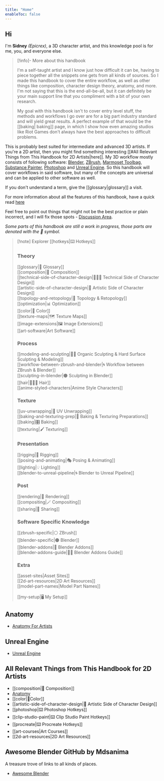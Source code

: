 ```yaml
---
title: "Home"
enableToc: false
---
```

## Hi
I'm **Sidney** _(Epicrex)_, a 3D character artist, and this knowledge pool is for me, you, and everyone else.

> [!info]- More about this handbook
>
> I'm a self-taught artist and I know just how difficult it can be, having to piece together all the snippets one gets from all kinds of sources. So I made this handbook to cover the entire workflow, as well as other things like composition, character design theory, anatomy, and more. I'm not saying that this is the end-all-be-all, but it can definitely be your main support line that you compliment with a bit of your own research.
> 
> My goal with this handbook isn't to cover entry level stuff, the methods and workflows I go over are for a big part industry standard and will yield great results. A perfect example of that would be the [[baking| baking]] page, in which I show how even amazing studios like Riot Games don't always have the best approaches to difficult problems.

This is probably best suited for intermediate and advanced 3D artists. If you're a 2D artist, then you might find something interesting [[#All Relevant Things from This Handbook for 2D Artists|here]]. My 3D workflow mostly consists of following software: [Blender](https://www.blender.org/features/), [ZBrush](https://pixologic.com/), [Marmoset Toolbag](https://marmoset.co/toolbag/), [Substance Painter](https://www.adobe.com/products/substance3d-painter.html), [Photoshop](https://www.adobe.com/products/photoshop.html) and [Unreal Engine](https://www.unrealengine.com/en-US/features). So this handbook will cover workflows in said software, but many of the concepts are universal and can be applied to other software as well.

If you don't understand a term, give the [[glossary|glossary]] a visit.

For more information about all the features of this handbook, have a quick read [here](https://github.com/Epicrex/3d-artists-handbook#info-about-this-handbook)

Feel free to point out things that might not be the best practice or plain incorrect, and I will fix those spots - [Discussion Area](https://github.com/Epicrex/3DArtistsHandbook/discussions/1).

_Some parts of this handbook are still a work in progress, those parts are denoted with the 🚧 symbol._

> [!note] Explorer
>[[hotkeys|⌨️ Hotkeys]]
>### Theory
>[[glossary|📑 Glossary]]<br>
>[[composition|🌆 Composition]]<br>
>[[technical-side-of-character-design|👩🏽‍💻 Technical Side of Character Design]]<br>
>[[artistic-side-of-character-design|🧠 Artistic Side of Character Design]]<br>
>[[topology-and-retopology|📐 Topology & Retopology]]<br>
>[[optimization|📊 Optimization]]<br>
>[[color|🎨 Color]]<br>
>[[texture-maps|🗺️ Texture Maps]]<br>
>[[image-extensions|🖼️ Image Extensions]]<br>
>[[art-software|Art Software]]
> 
> ### Process
>[[modeling-and-sculpting|🧊🗿 Organic Sculpting & Hard Surface Sculpting & Modeling]]<br>
>[[workflow-between-zbrush-and-blender|🌀 Workflow between ZBrush & Blender]]<br>
>[[sculpting-in-blender|🟠 Sculpting in Blender]]<br>
>[[hair|💇🏽‍♀️ Hair]]<br>
>[[anime-styled-characters|Anime Style Characters]]
> 
> ### Texture
>[[uv-unwrapping|🎁 UV Unwrapping]]<br>
>[[baking-and-texturing-prep|🧭 Baking & Texturing Preparations]]<br>
>[[baking|🎛️ Baking]]<br>
>[[texturing|🖌️ Texturing]]
> 
> ### Presentation
>[[rigging|🦴 Rigging]]<br>
>[[posing-and-animating|🎭 Posing & Animating]]<br>
>[[lighting|💡 Lighting]]<br>
>[[blender-to-unreal-pipeline|🌀 Blender to Unreal Pipeline]]
> 
> ### Post
>[[rendering|🎥 Rendering]]<br>
>[[compositing|🪄 Compositing]]<br>
>[[sharing|🔗 Sharing]]
> 
> ### Software Specific Knowledge
>[[zbrush-specific|⚪ ZBrush]]<br>
>[[blender-specific|🟠 Blender]]<br>
>[[blender-addons|🔮 Blender Addons]]<br>
>[[blender-addons-guide|🔮📑 Blender Addons Guide]]
>
>### Extra
>[[asset-sites|Asset Sites]]<br>
>[[2d-art-resources|2D Art Resources]]<br>
>[[model-part-names|Model Part Names]]  
><br>
>[[my-setup|🖥️ My Setup]]

## Anatomy
- [Anatomy For Artists](https://github.com/Epicrex/AnatomyForArtists/wiki)

## Unreal Engine
- [Unreal Engine](https://github.com/Epicrex/UnrealEngine/wiki)

## All Relevant Things from This Handbook for 2D Artists
- [[composition|🌆 Composition]]
- [Anatomy](https://github.com/Epicrex/AnatomyForArtists/wiki)
- [[color|🎨Color]]
- [[artistic-side-of-character-design|🧠 Artistic Side of Character Design]]
- [[photoshop|⌨️ Photoshop Hotkeys]]
- [[clip-studio-paint|⌨️ Clip Studio Paint Hotkeys]]
- [[procreate|⌨️ Procreate Hotkeys]]
- [[art-courses|Art Courses]]
- [[2d-art-resources|2D Art Resources]]

## Awesome Blender GitHub by Mdsanima
A treasure trove of links to all kinds of places.
- [Awesome Blender](https://github.com/agmmnn/awesome-blender)

